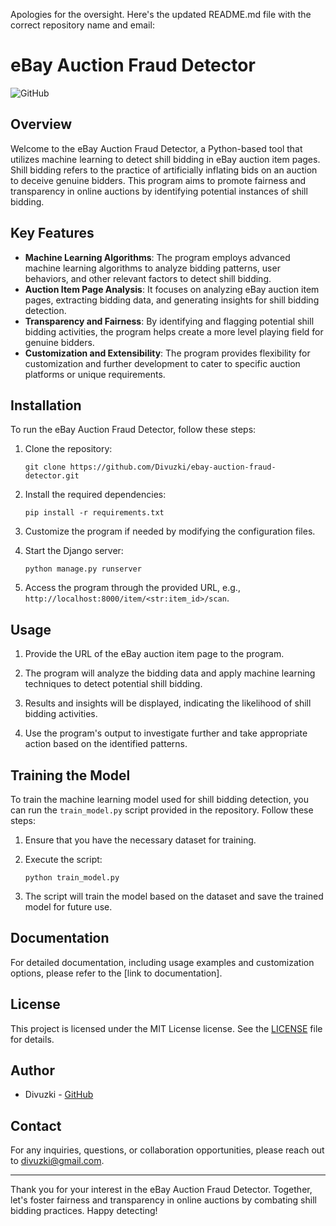 Apologies for the oversight. Here's the updated README.md file with the correct repository name and email:

# eBay Auction Fraud Detector

![GitHub](https://img.shields.io/github/license/Divuzki/ebay-auction-fraud-detector)

## Overview

Welcome to the eBay Auction Fraud Detector, a Python-based tool that utilizes machine learning to detect shill bidding in eBay auction item pages. Shill bidding refers to the practice of artificially inflating bids on an auction to deceive genuine bidders. This program aims to promote fairness and transparency in online auctions by identifying potential instances of shill bidding.

## Key Features

- **Machine Learning Algorithms**: The program employs advanced machine learning algorithms to analyze bidding patterns, user behaviors, and other relevant factors to detect shill bidding.
- **Auction Item Page Analysis**: It focuses on analyzing eBay auction item pages, extracting bidding data, and generating insights for shill bidding detection.
- **Transparency and Fairness**: By identifying and flagging potential shill bidding activities, the program helps create a more level playing field for genuine bidders.
- **Customization and Extensibility**: The program provides flexibility for customization and further development to cater to specific auction platforms or unique requirements.

## Installation

To run the eBay Auction Fraud Detector, follow these steps:

1. Clone the repository:
   ```
   git clone https://github.com/Divuzki/ebay-auction-fraud-detector.git
   ```

2. Install the required dependencies:
   ```
   pip install -r requirements.txt
   ```

3. Customize the program if needed by modifying the configuration files.

4. Start the Django server:
   ```
   python manage.py runserver
   ```

5. Access the program through the provided URL, e.g., `http://localhost:8000/item/<str:item_id>/scan`.

## Usage

1. Provide the URL of the eBay auction item page to the program.

2. The program will analyze the bidding data and apply machine learning techniques to detect potential shill bidding.

3. Results and insights will be displayed, indicating the likelihood of shill bidding activities.

4. Use the program's output to investigate further and take appropriate action based on the identified patterns.

## Training the Model

To train the machine learning model used for shill bidding detection, you can run the `train_model.py` script provided in the repository. Follow these steps:

1. Ensure that you have the necessary dataset for training.

2. Execute the script:
   ```
   python train_model.py
   ```

3. The script will train the model based on the dataset and save the trained model for future use.

## Documentation

For detailed documentation, including usage examples and customization options, please refer to the [link to documentation].

## License

This project is licensed under the MIT License license. See the [LICENSE](https://github.com/Divuzki/ebay-auction-fraud-detector/blob/main/LICENSE) file for details.

## Author

- Divuzki - [GitHub](https://github.com/Divuzki)

## Contact

For any inquiries, questions, or collaboration opportunities, please reach out to divuzki@gmail.com.

---

Thank you for your interest in the eBay Auction Fraud Detector. Together, let's foster fairness and transparency in online auctions by combating shill bidding practices. Happy detecting!
